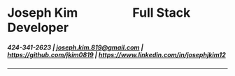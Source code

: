 # Joseph Kim &emsp;&emsp;&emsp;&emsp; Full Stack Developer

##### 424-341-2623 | joseph.kim.819@gmail.com | https://github.com/jkim0819 | https://www.linkedin.com/in/josephjkim12

---
